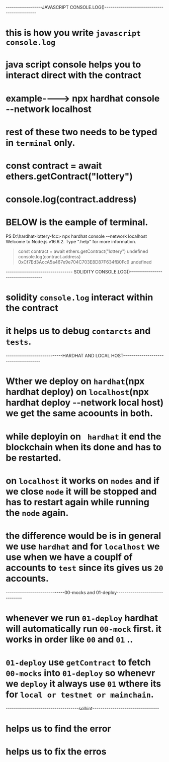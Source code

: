 ------------------JAVASCRIPT CONSOLE.LOG()--------------------------------------------

# this is how you write `javascript console.log`
# java script console helps you to interact direct with the contract
# example----> npx hardhat console --network localhost
# rest of these two needs to be typed in `terminal` only.
# const contract = await ethers.getContract("lottery")
#  console.log(contract.address)
# BELOW is the eample of terminal.

PS D:\hardhat-lottery-fcc> npx hardhat console --network localhost
Welcome to Node.js v16.6.2.
Type ".help" for more information.
> const contract = await ethers.getContract("lottery")
undefined
> console.log(contract.address)
0xCf7Ed3AccA5a467e9e704C703E8D87F634fB0Fc9
undefined
>

--------------------------------- SOLIDITY CONSOLE.LOG()----------------------------------
# solidity `console.log` interact within the contract
# it helps us to debug `contarcts` and `tests`.



----------------------------HARDHAT AND LOCAL HOST-------------------------------------

# Wther we deploy on `hardhat`(npx hardhat deploy) on `localhost`(npx hardhat deploy --network local host) we get the same acoounts in both.

# while deployin on ` hardhat` it end the blockchain when its done and has to be restarted.

# on `localhost` it works on `nodes` and if we close `node` it will be stopped and has to restart again while running the `node` again.

# the difference would be is in general we use `hardhat` and for `localhost` we use when we have a couplf of accounts to `test` since its gives us `20` accounts.



-----------------------------00-mocks and 01-deploy-------------------------------

# whenever we run `01-deploy` hardhat will automatically run `00-mock` first. it works in order like `00` and `01` ..

# `01-deploy` use `getContract` to fetch `00-mocks` into `01-deploy` so whenevr we `deploy` it always use `01` wthere its for `local or testnet or mainchain`.


------------------------------------solhint---------------------------------
# helps us to find the error
# helps us to fix the erros



